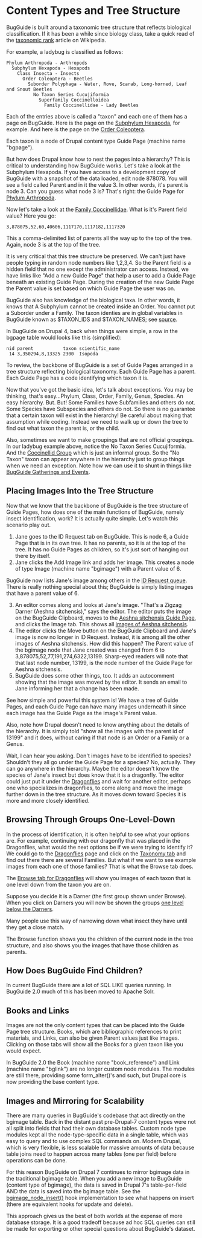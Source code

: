 # Content Types and Tree Structure

BugGuide is built around a taxonomic tree structure that reflects biological classification. If it has been a while since biology class, take a quick read of the [taxonomic rank](https://en.wikipedia.org/wiki/Taxonomic_rank) article on Wikipedia.

For example, a ladybug is classified as follows:

    Phylum Arthropoda - Arthropods
      Subphylum Hexapoda - Hexapods
        Class Insecta - Insects
          Order Coleoptera - Beetles
            Suborder Polyphaga - Water, Rove, Scarab, Long-horned, Leaf and Snout Beetles
              No Taxon Series Cucujiformia
                Superfamily Coccinelloidea
                  Family Coccinellidae - Lady Beetles

Each of the entries above is called a "taxon" and each one of them has a page on BugGuide. Here is the page on the [Subphylum Hexapoda](https://bugguide.net/node/view/878075), for example. And here is the page on the [Order Coleoptera](https://bugguide.net/node/view/60).

Each taxon is a node of Drupal content type Guide Page (machine name "bgpage").

But how does Drupal know how to nest the pages into a hierarchy? This is critical to understanding how BugGuide works. Let's take a look at the Subphylum Hexapoda. If you have access to a development copy of BugGuide with a snapshot of the data loaded, edit node 878078. You will see a field called Parent and in it the value 3. In other words, it's parent is node 3. Can you guess what node 3 is? That's right: the Guide Page for [Phylum Arthropoda](https://bugguide.net/node/view/3).

Now let's take a look at the [Family Coccinellidae](https://bugguide.net/node/view/179). What is it's Parent field value? Here you go:

```
3,878075,52,60,40606,1117170,1117182,1117320
```

This a comma-delimited list of parents all the way up to the top of the tree. Again, node 3 is at the top of the tree.

It is very critical that this tree structure be preserved. We can't just have people typing in random node numbers like 1,2,3,4. So the Parent field is a hidden field that no one except the administrator can access. Instead, we have links like "Add a new Guide Page" that help a user to add a Guide Page beneath an existing Guide Page. During the creation of the new Guide Page the Parent value is set based on which Guide Page the user was on.

BugGuide also has knowledge of the biological taxa. In other words, it knows that A Subphylum cannot be created inside an Order. You cannot put a Suborder under a Family. The taxon identies are in global variables in BugGuide known as $TAXON_IDS and $TAXON_NAMES; see [source](https://github.com/bugguide/bugguide/blob/main/sites/all/modules/custom/bg/bg_globals.inc#L14).

In BugGuide on Drupal 4, back when things were simple, a row in the bgpage table would looks like this (simplified):

    nid parent           taxon scientific_name
     14 3,350294,8,13325 2300  Isopoda

To review, the backbone of BugGuide is a set of Guide Pages arranged in a tree structure reflecting biological taxonomy. Each Guide Page has a parent. Each Guide Page has a code identifying which taxon it is.

Now that you've got the basic idea, let's talk about exceptions. You may be thinking, that's easy...Phylum, Class, Order, Family, Genus, Species. An easy hierarchy. But. But! Some Families have Subfamilies and others do not. Some Species have Subspecies and others do not. So there is no guarantee that a certain taxon will exist in the hierarchy! Be careful about making that assumption while coding. Instead we need to walk up or down the tree to find out what taxon the parent is, or the child.

Also, sometimes we want to make groupings that are not official groupings. In our ladybug example above, notice the No Taxon Series Cucujiformia. And the [Coccinellid Group](https://bugguide.net/node/view/1117320/tree) which is just an informal group. So the "No Taxon" taxon can appear anywhere in the hierarchy just to group things when we need an exception. Note how we can use it to shunt in things like [BugGuide Gatherings and Events](https://bugguide.net/node/view/129337/tree). 

## Placing Images Into the Tree Structure

Now that we know that the backbone of BugGuide is the tree structure of Guide Pages, how does one of the main functions of BugGuide, namely insect identification, work? It is actually quite simple. Let's watch this scenario play out.

1. Jane goes to the ID Request tab on BugGuide. This is node 6, a Guide Page that is in its own tree. It has no parents, so it is at the top of the tree. It has no Guide Pages as children, so it's just sort of hanging out there by itself.
2. Jane clicks the Add Image link and adds her image. This creates a node of type Image (machine name "bgimage") with a Parent value of 6.

BugGuide now lists Jane's image among others in the [ID Request queue](https://bugguide.net/node/view/6/bgimage). There is really nothing special about this; BugGuide is simply listing images that have a parent value of 6.

3. An editor comes along and looks at Jane's image. "That's a Zigzag Darner (Aeshna sitchensis)," says the editor. The editor puts the image on the BugGuide Clipboard, moves to the [Aeshna sitchensis Guide Page](), and clicks the Image tab. This shows all [images of Aeshna sitchensis](https://bugguide.net/node/view/13199/bgimage).
4. The editor clicks the Move button on the BugGuide Clipboard and Jane's image is now no longer in ID Request. Instead, it is among all the other images of Aeshna sitchensis. How did this happen? The Parent value of the bgimage node that Jane created was changed from 6 to 3,878075,52,77,191,274,6322,13199. Sharp-eyed readers will note that that last node number, 13199, is the node number of the Guide Page for Aeshna sitchensis.
5. BugGuide does some other things, too. It adds an autocomment showing that the image was moved by the editor. It sends an email to Jane informing her that a change has been made.

See how simple and powerful this system is! We have a tree of Guide Pages, and each Guide Page can have many images underneath it since each image has the Guide Page as the image's Parent value.

Also, note how Drupal doesn't need to know anything about the details of the hierarchy. It is simply told "show all the images with the parent id of 13199" and it does, without caring if that node is an Order or a Family or a Genus.

Wait, I can hear you asking. Don't images have to be identified to species? Shouldn't they all go under the Guide Page for a species? No, actually. They can go anywhere in the hierarchy. Maybe the editor doesn't know the species of Jane's insect but does know that it is a dragonfly. The editor could just put it under the [Dragonflies](https://bugguide.net/node/view/191) and wait for another editor, perhaps one who specializes in dragonflies, to come along and move the image further down in the tree structure. As it moves down toward Species it is more and more closely identified.

## Browsing Through Groups One-Level-Down

In the process of identification, it is often helpful to see what your options are. For example, continuing with our dragonfly that was placed in the Dragonflies, what would the next options be if we were trying to identify it? We could go to the [Dragonflies](https://bugguide.net/node/view/191) page and click on the [Taxonomy tab](https://bugguide.net/node/view/191/tree) and find out there there are several Families. But what if we want to see example images from each one of those families? That is what the Browse tab does.

The [Browse tab for Dragonflies](https://bugguide.net/node/view/191/bgpage) will show you images of each taxon that is one level down from the taxon you are on.

Suppose you decide it is a Darner (the first group shown under Browse). When you click on Darners you will now be shown the groups [one level below the Darners](https://bugguide.net/node/view/274/bgpage).

Many people use this way of narrowing down what insect they have until they get a close match.

The Browse function shows you the children of the current node in the tree structure, and also shows you the images that have those children as parents.

## How Does BugGuide Find Children?

In current BugGuide there are a lot of SQL LIKE queries running. In BugGuide 2.0 much of this has been moved to Apache Solr.

## Books and Links

Images are not the only content types that can be placed into the Guide Page tree structure. Books, which are bibliographic references to print materials, and Links, can also be given Parent values just like images. Clicking on those tabs will show all the Books for a given taxon like you would expect.

In BugGuide 2.0 the Book (machine name "book_reference") and Link (machine name "bglink") are no longer custom node modules. The modules are still there, providing some form_alter()'s and such, but Drupal core is now providing the base content type.

## Images and Mirroring for Scalability

There are many queries in BugGuide's codebase that act directly on the bgimage table. Back in the distant past pre-Drupal-7 content types were not all split into fields that had their own database tables. Custom node type modules kept all the node-type-specific data in a single table, which was easy to query and to use complex SQL commands on. Modern Drupal, which is very flexible, is less scalable for massive amounts of data because table joins need to happen across many tables (one per field) before operations can be done.

For this reason BugGuide on Drupal 7 continues to mirror bgimage data in the traditional bgimage table. When you add a new image to BugGuide (content type of bgimage), the data is saved in Drupal 7's table-per-field AND the data is saved into the bgimage table. See the [bgimage_node_insert()](https://github.com/bugguide/bugguide/blob/main/sites/all/modules/custom/bgimage/bgimage.module#L363) hook implementation to see what happens on insert (there are equivalent hooks for update and delete).

This approach gives us the best of both worlds at the expense of more database storage. It is a good tradeoff because ad hoc SQL queries can still be made for exporting or other special questions about BugGuide's dataset.
